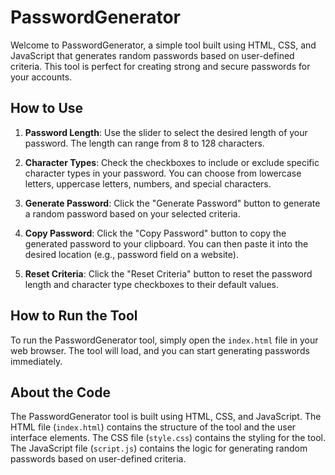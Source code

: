 # PasswordGenerator

Welcome to PasswordGenerator, a simple tool built using HTML, CSS, and JavaScript that generates random passwords based on user-defined criteria. This tool is perfect for creating strong and secure passwords for your accounts.

## How to Use

1. **Password Length**: Use the slider to select the desired length of your password. The length can range from 8 to 128 characters.

2. **Character Types**: Check the checkboxes to include or exclude specific character types in your password. You can choose from lowercase letters, uppercase letters, numbers, and special characters.

3. **Generate Password**: Click the "Generate Password" button to generate a random password based on your selected criteria.

4. **Copy Password**: Click the "Copy Password" button to copy the generated password to your clipboard. You can then paste it into the desired location (e.g., password field on a website).

5. **Reset Criteria**: Click the "Reset Criteria" button to reset the password length and character type checkboxes to their default values.

## How to Run the Tool

To run the PasswordGenerator tool, simply open the `index.html` file in your web browser. The tool will load, and you can start generating passwords immediately.

## About the Code

The PasswordGenerator tool is built using HTML, CSS, and JavaScript. The HTML file (`index.html`) contains the structure of the tool and the user interface elements. The CSS file (`style.css`) contains the styling for the tool. The JavaScript file (`script.js`) contains the logic for generating random passwords based on user-defined criteria.

